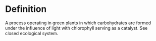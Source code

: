 # Definition

A process operating in green plants in which carbohydrates are formed
under the influence of light with chlorophyll serving as a catalyst. See
closed ecological system.
